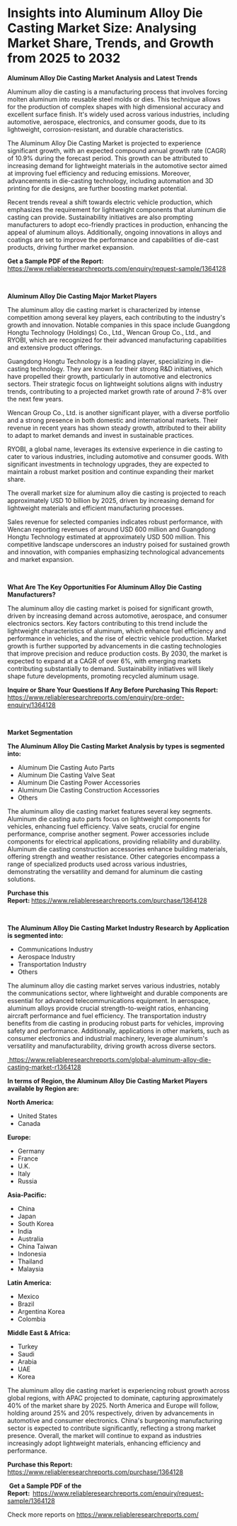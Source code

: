 <p><h1>Insights into Aluminum Alloy Die Casting Market Size: Analysing Market Share, Trends, and Growth from 2025 to 2032</h1></p><p><strong>Aluminum Alloy Die Casting Market Analysis and Latest Trends</strong></p>
<p><p>Aluminum alloy die casting is a manufacturing process that involves forcing molten aluminum into reusable steel molds or dies. This technique allows for the production of complex shapes with high dimensional accuracy and excellent surface finish. It's widely used across various industries, including automotive, aerospace, electronics, and consumer goods, due to its lightweight, corrosion-resistant, and durable characteristics.</p><p>The Aluminum Alloy Die Casting Market is projected to experience significant growth, with an expected compound annual growth rate (CAGR) of 10.9% during the forecast period. This growth can be attributed to increasing demand for lightweight materials in the automotive sector aimed at improving fuel efficiency and reducing emissions. Moreover, advancements in die-casting technology, including automation and 3D printing for die designs, are further boosting market potential.</p><p>Recent trends reveal a shift towards electric vehicle production, which emphasizes the requirement for lightweight components that aluminum die casting can provide. Sustainability initiatives are also prompting manufacturers to adopt eco-friendly practices in production, enhancing the appeal of aluminum alloys. Additionally, ongoing innovations in alloys and coatings are set to improve the performance and capabilities of die-cast products, driving further market expansion.</p></p>
<p><strong>Get a Sample PDF of the Report:&nbsp;</strong> <a href="https://www.reliableresearchreports.com/enquiry/request-sample/1364128?utm_campaign=2243&utm_medium=2&utm_source=Github&utm_content=ia&utm_term=01042025&utm_id=aluminum-alloy-die-casting">https://www.reliableresearchreports.com/enquiry/request-sample/1364128</a></p>
<p>&nbsp;</p>
<p><strong>Aluminum Alloy Die Casting Major Market Players</strong></p>
<p><p>The aluminum alloy die casting market is characterized by intense competition among several key players, each contributing to the industry's growth and innovation. Notable companies in this space include Guangdong Hongtu Technology (Holdings) Co., Ltd., Wencan Group Co., Ltd., and RYOBI, which are recognized for their advanced manufacturing capabilities and extensive product offerings.</p><p>Guangdong Hongtu Technology is a leading player, specializing in die-casting technology. They are known for their strong R&D initiatives, which have propelled their growth, particularly in automotive and electronics sectors. Their strategic focus on lightweight solutions aligns with industry trends, contributing to a projected market growth rate of around 7-8% over the next few years.</p><p>Wencan Group Co., Ltd. is another significant player, with a diverse portfolio and a strong presence in both domestic and international markets. Their revenue in recent years has shown steady growth, attributed to their ability to adapt to market demands and invest in sustainable practices.</p><p>RYOBI, a global name, leverages its extensive experience in die casting to cater to various industries, including automotive and consumer goods. With significant investments in technology upgrades, they are expected to maintain a robust market position and continue expanding their market share.</p><p>The overall market size for aluminum alloy die casting is projected to reach approximately USD 10 billion by 2025, driven by increasing demand for lightweight materials and efficient manufacturing processes.</p><p>Sales revenue for selected companies indicates robust performance, with Wencan reporting revenues of around USD 600 million and Guangdong Hongtu Technology estimated at approximately USD 500 million. This competitive landscape underscores an industry poised for sustained growth and innovation, with companies emphasizing technological advancements and market expansion.</p></p>
<p>&nbsp;</p>
<p><strong>What Are The Key Opportunities For Aluminum Alloy Die Casting Manufacturers?</strong></p>
<p><p>The aluminum alloy die casting market is poised for significant growth, driven by increasing demand across automotive, aerospace, and consumer electronics sectors. Key factors contributing to this trend include the lightweight characteristics of aluminum, which enhance fuel efficiency and performance in vehicles, and the rise of electric vehicle production. Market growth is further supported by advancements in die casting technologies that improve precision and reduce production costs. By 2030, the market is expected to expand at a CAGR of over 6%, with emerging markets contributing substantially to demand. Sustainability initiatives will likely shape future developments, promoting recycled aluminum usage.</p></p>
<p><strong>Inquire or Share Your Questions If Any Before Purchasing This Report:</strong> <a href="https://www.reliableresearchreports.com/enquiry/pre-order-enquiry/1364128?utm_campaign=2243&utm_medium=2&utm_source=Github&utm_content=ia&utm_term=01042025&utm_id=aluminum-alloy-die-casting">https://www.reliableresearchreports.com/enquiry/pre-order-enquiry/1364128</a></p>
<p>&nbsp;</p>
<p><strong>Market Segmentation</strong></p>
<p><strong>The Aluminum Alloy Die Casting Market Analysis by types is segmented into:</strong></p>
<p><ul><li>Aluminum Die Casting Auto Parts</li><li>Aluminum Die Casting Valve Seat</li><li>Aluminum Die Casting Power Accessories</li><li>Aluminum Die Casting Construction Accessories</li><li>Others</li></ul></p>
<p><p>The aluminum alloy die casting market features several key segments. Aluminum die casting auto parts focus on lightweight components for vehicles, enhancing fuel efficiency. Valve seats, crucial for engine performance, comprise another segment. Power accessories include components for electrical applications, providing reliability and durability. Aluminum die casting construction accessories enhance building materials, offering strength and weather resistance. Other categories encompass a range of specialized products used across various industries, demonstrating the versatility and demand for aluminum die casting solutions.</p></p>
<p><strong>Purchase this Report:&nbsp;</strong><a href="https://www.reliableresearchreports.com/purchase/1364128?utm_campaign=2243&utm_medium=2&utm_source=Github&utm_content=ia&utm_term=01042025&utm_id=aluminum-alloy-die-casting">https://www.reliableresearchreports.com/purchase/1364128</a></p>
<p>&nbsp;</p>
<p><strong>The Aluminum Alloy Die Casting Market Industry Research by Application is segmented into:</strong></p>
<p><ul><li>Communications Industry</li><li>Aerospace Industry</li><li>Transportation Industry</li><li>Others</li></ul></p>
<p><p>The aluminum alloy die casting market serves various industries, notably the communications sector, where lightweight and durable components are essential for advanced telecommunications equipment. In aerospace, aluminum alloys provide crucial strength-to-weight ratios, enhancing aircraft performance and fuel efficiency. The transportation industry benefits from die casting in producing robust parts for vehicles, improving safety and performance. Additionally, applications in other markets, such as consumer electronics and industrial machinery, leverage aluminum's versatility and manufacturability, driving growth across diverse sectors.</p></p>
<p><a href="https://www.reliableresearchreports.com/global-aluminum-alloy-die-casting-market-r1364128?utm_campaign=2243&utm_medium=2&utm_source=Github&utm_content=ia&utm_term=01042025&utm_id=aluminum-alloy-die-casting">&nbsp;https://www.reliableresearchreports.com/global-aluminum-alloy-die-casting-market-r1364128</a></p>
<p><strong>In terms of Region, the Aluminum Alloy Die Casting Market Players available by Region are:</strong></p>
<p>
    <p> <strong> North America: </strong>
        <ul>
            <li>United States</li>
            <li>Canada</li>
        </ul>
        </p> 
    <p> <strong> Europe: </strong>
        <ul>
            <li>Germany</li>
            <li>France</li>
            <li>U.K.</li>
            <li>Italy</li>
            <li>Russia</li>
        </ul>
        </p> 
    <p> <strong> Asia-Pacific: </strong>
        <ul>
            <li>China</li>
            <li>Japan</li>
            <li>South Korea</li>
            <li>India</li>
            <li>Australia</li>
            <li>China Taiwan</li>
            <li>Indonesia</li>
            <li>Thailand</li>
            <li>Malaysia</li>
        </ul>
        </p> 
    <p> <strong> Latin America: </strong>
        <ul>
            <li>Mexico</li>
            <li>Brazil</li>
            <li>Argentina Korea</li>
            <li>Colombia</li>
        </ul>
        </p> 
    <p> <strong> Middle East & Africa: </strong>
        <ul>
            <li>Turkey</li>
            <li>Saudi</li>
            <li>Arabia</li>
            <li>UAE</li>
            <li>Korea</li>
        </ul>
    </p>
    </p>
<p><p>The aluminum alloy die casting market is experiencing robust growth across global regions, with APAC projected to dominate, capturing approximately 40% of the market share by 2025. North America and Europe will follow, holding around 25% and 20% respectively, driven by advancements in automotive and consumer electronics. China's burgeoning manufacturing sector is expected to contribute significantly, reflecting a strong market presence. Overall, the market will continue to expand as industries increasingly adopt lightweight materials, enhancing efficiency and performance.</p></p>
<p><strong>Purchase this Report: </strong><a href="https://www.reliableresearchreports.com/purchase/1364128?utm_campaign=2243&utm_medium=2&utm_source=Github&utm_content=ia&utm_term=01042025&utm_id=aluminum-alloy-die-casting">https://www.reliableresearchreports.com/purchase/1364128</a></p>
<p>&nbsp;<strong>Get a Sample PDF of the Report:&nbsp;&nbsp;</strong><a href="https://www.reliableresearchreports.com/enquiry/request-sample/1364128?utm_campaign=2243&utm_medium=2&utm_source=Github&utm_content=ia&utm_term=01042025&utm_id=aluminum-alloy-die-casting">https://www.reliableresearchreports.com/enquiry/request-sample/1364128</a></p>
<p><strong></strong></p>
<p>Check more reports on <a href="https://www.reliableresearchreports.com/?utm_campaign=2243&utm_medium=2&utm_source=Github&utm_content=ia&utm_term=01042025&utm_id=aluminum-alloy-die-casting">https://www.reliableresearchreports.com/</a></p>